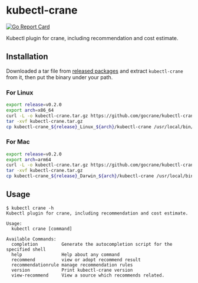 # kubectl-crane

[![Go Report Card](https://goreportcard.com/badge/github.com/gocrane/kubectl-crane)](https://goreportcard.com/report/github.com/gocrane/kubectl-crane)

Kubectl plugin for crane, including recommendation and cost estimate.

## Installation 

Downloaded a tar file from [released packages](https://github.com/gocrane/kubectl-crane/releases) and extract `kubectl-crane` from it, then put the binary under your path.

### For Linux 

```bash
export release=v0.2.0
export arch=x86_64
curl -L -o kubectl-crane.tar.gz https://github.com/gocrane/kubectl-crane/releases/download/${release}/kubectl-crane_${release}_Linux_${arch}.tar.gz
tar -xvf kubectl-crane.tar.gz 
cp kubectl-crane_${release}_Linux_${arch}/kubectl-crane /usr/local/bin/
```

### For Mac

```bash
export release=v0.2.0
export arch=arm64
curl -L -o kubectl-crane.tar.gz https://github.com/gocrane/kubectl-crane/releases/download/${release}/kubectl-crane_${release}_Darwin_${arch}.tar.gz
tar -xvf kubectl-crane.tar.gz 
cp kubectl-crane_${release}_Darwin_${arch}/kubectl-crane /usr/local/bin/
```

## Usage 

```
$ kubectl crane -h
Kubectl plugin for crane, including recommendation and cost estimate.

Usage:
  kubectl crane [command]

Available Commands:
  completion         Generate the autocompletion script for the specified shell
  help               Help about any command
  recommend          view or adopt recommend result
  recommendationrule manage recommendation rules
  version            Print kubectl-crane version
  view-recommend     View a source which recommends related.
```
